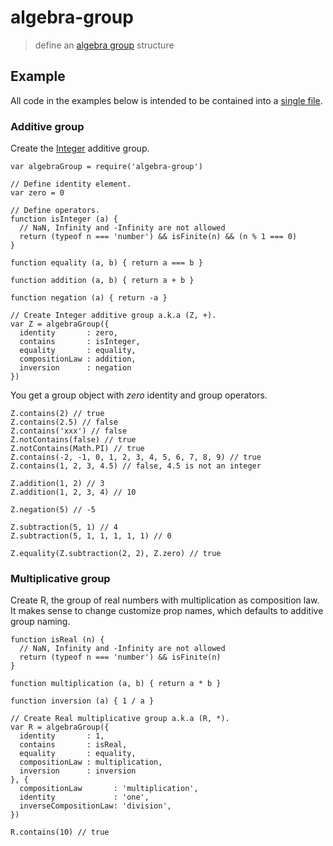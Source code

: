 # algebra-group

> define an [algebra group][1] structure

## Example

All code in the examples below is intended to be contained into a [single file](https://github.com/fibo/algebra-group/blob/master/test.js).

### Additive group

Create the [Integer](https://en.wikipedia.org/wiki/Integer) additive group.

```
var algebraGroup = require('algebra-group')

// Define identity element.
var zero = 0

// Define operators.
function isInteger (a) {
  // NaN, Infinity and -Infinity are not allowed
  return (typeof n === 'number') && isFinite(n) && (n % 1 === 0)
}

function equality (a, b) { return a === b }

function addition (a, b) { return a + b }

function negation (a) { return -a }

// Create Integer additive group a.k.a (Z, +).
var Z = algebraGroup({
  identity       : zero,
  contains       : isInteger,
  equality       : equality,
  compositionLaw : addition,
  inversion      : negation
})
```

You get a group object with *zero* identity and group operators.

```
Z.contains(2) // true
Z.contains(2.5) // false
Z.contains('xxx') // false
Z.notContains(false) // true
Z.notContains(Math.PI) // true
Z.contains(-2, -1, 0, 1, 2, 3, 4, 5, 6, 7, 8, 9) // true
Z.contains(1, 2, 3, 4.5) // false, 4.5 is not an integer

Z.addition(1, 2) // 3
Z.addition(1, 2, 3, 4) // 10

Z.negation(5) // -5

Z.subtraction(5, 1) // 4
Z.subtraction(5, 1, 1, 1, 1, 1) // 0

Z.equality(Z.subtraction(2, 2), Z.zero) // true
```

### Multiplicative group

Create R, the group of real numbers with multiplication as composition law.
It makes sense to change customize prop names, which defaults to additive group naming.

```
function isReal (n) {
  // NaN, Infinity and -Infinity are not allowed
  return (typeof n === 'number') && isFinite(n)
}

function multiplication (a, b) { return a * b }

function inversion (a) { 1 / a }

// Create Real multiplicative group a.k.a (R, *).
var R = algebraGroup({
  identity       : 1,
  contains       : isReal,
  equality       : equality,
  compositionLaw : multiplication,
  inversion      : inversion
}, {
  compositionLaw       : 'multiplication',
  identity             : 'one',
  inverseCompositionLaw: 'division',
})
```

```
R.contains(10) // true
```

  [1]: https://en.wikipedia.org/wiki/Group_(mathematics) "Group"

